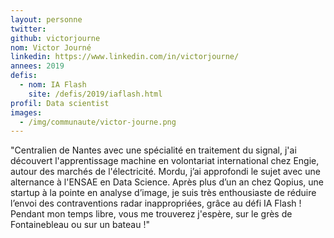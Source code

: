 ```yaml
---
layout: personne
twitter:
github: victorjourne
nom: Victor Journé
linkedin: https://www.linkedin.com/in/victorjourne/
annees: 2019
defis:
  - nom: IA Flash
    site: /defis/2019/iaflash.html
profil: Data scientist
images:
  - /img/communaute/victor-journe.png
---
```


"Centralien de Nantes avec une spécialité en traitement du signal, j'ai découvert l'apprentissage machine en volontariat international chez Engie, autour des marchés de l'électricité. Mordu, j’ai approfondi le sujet avec une alternance à l'ENSAE en Data Science. Après plus d’un an chez Qopius, une startup à la pointe en analyse d’image, je suis très enthousiaste de réduire l’envoi des contraventions radar inappropriées, grâce au défi IA Flash ! Pendant mon temps libre, vous me trouverez j'espère, sur le grès de Fontainebleau ou sur un bateau !"

